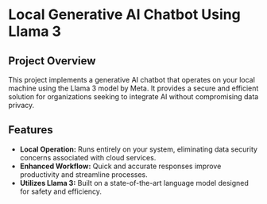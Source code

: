 # Local Generative AI Chatbot Using Llama 3

## Project Overview

This project implements a generative AI chatbot that operates on your local machine using the Llama 3 model by Meta. It provides a secure and efficient solution for organizations seeking to integrate AI without compromising data privacy.

## Features

- **Local Operation:** Runs entirely on your system, eliminating data security concerns associated with cloud services.
- **Enhanced Workflow:** Quick and accurate responses improve productivity and streamline processes.
- **Utilizes Llama 3:** Built on a state-of-the-art language model designed for safety and efficiency.

